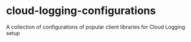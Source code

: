 # cloud-logging-configurations
A collection of configurations of popular client libraries for Cloud Logging setup

